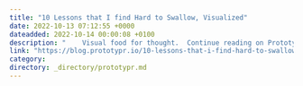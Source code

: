 ```yaml
---
title: "10 Lessons that I find Hard to Swallow, Visualized"
date: 2022-10-13 07:12:55 +0000
dateadded: 2022-10-14 00:00:08 +0100
description: "    Visual food for thought.  Continue reading on Prototypr »  "
link: "https://blog.prototypr.io/10-lessons-that-i-find-hard-to-swallow-visualized-73b4dafd132e?source=rss----eb297ea1161a---4"
category:
directory: _directory/prototypr.md
---
```

